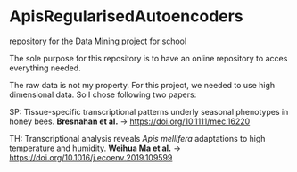 # ApisRegularisedAutoencoders
repository for the Data Mining project for school

The sole purpose for this repository is to have an online repository to acces everything needed.

The raw data is not my property. For this project, we needed to use high dimensional data. So I chose following two papers:

SP: Tissue-specific transcriptional patterns underly seasonal phenotypes in honey bees. **Bresnahan et al.** -> https://doi.org/10.1111/mec.16220

TH: Transcriptional analysis reveals _Apis mellifera_ adaptations to high temperature and humidity. **Weihua Ma et al.** -> https://doi.org/10.1016/j.ecoenv.2019.109599
